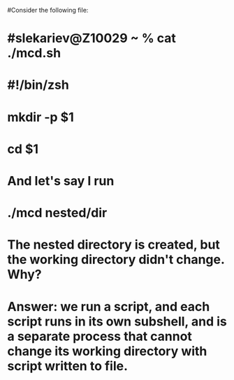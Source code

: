 #Consider the following file:

# #slekariev@Z10029 ~ % cat ./mcd.sh
# #!/bin/zsh

# mkdir -p $1
# cd $1

# And let's say I run

# ./mcd nested/dir

# The nested directory is created, but the working directory didn't change. Why?


# Answer: we run a script, and each script runs in its own subshell, and is a separate process that cannot change its working directory with script written to file.
